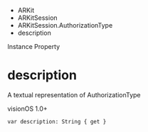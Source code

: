 

- ARKit
- ARKitSession
- ARKitSession.AuthorizationType
-  description 

Instance Property

# description

A textual representation of AuthorizationType

visionOS 1.0+

``` source
var description: String { get }
```

